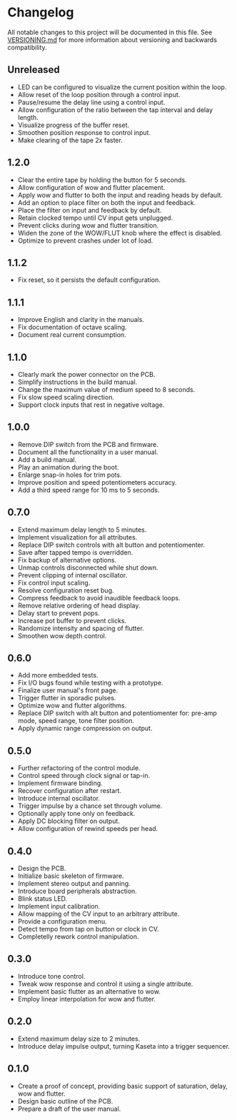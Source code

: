# Changelog

All notable changes to this project will be documented in this file. See
[VERSIONING.md](VERSIONING.md) for more information about versioning and
backwards compatibility.

## Unreleased

* LED can be configured to visualize the current position within the loop.
* Allow reset of the loop position through a control input.
* Pause/resume the delay line using a control input.
* Allow configuration of the ratio between the tap interval and delay length.
* Visualize progress of the buffer reset.
* Smoothen position response to control input.
* Make clearing of the tape 2x faster.

## 1.2.0

* Clear the entire tape by holding the button for 5 seconds.
* Allow configuration of wow and flutter placement.
* Apply wow and flutter to both the input and reading heads by default.
* Add an option to place filter on both the input and feedback.
* Place the filter on input and feedback by default.
* Retain clocked tempo until CV input gets unplugged.
* Prevent clicks during wow and flutter transition.
* Widen the zone of the WOW/FLUT knob where the effect is disabled.
* Optimize to prevent crashes under lot of load.

## 1.1.2

* Fix reset, so it persists the default configuration.

## 1.1.1

* Improve English and clarity in the manuals.
* Fix documentation of octave scaling.
* Document real current consumption.

## 1.1.0

* Clearly mark the power connector on the PCB.
* Simplify instructions in the build manual.
* Change the maximum value of medium speed to 8 seconds.
* Fix slow speed scaling direction.
* Support clock inputs that rest in negative voltage.

## 1.0.0

* Remove DIP switch from the PCB and firmware.
* Document all the functionality in a user manual.
* Add a build manual.
* Play an animation during the boot.
* Enlarge snap-in holes for trim pots.
* Improve position and speed potentiometers accuracy.
* Add a third speed range for 10 ms to 5 seconds.

## 0.7.0

* Extend maximum delay length to 5 minutes.
* Implement visualization for all attributes.
* Replace DIP switch controls with alt button and potentiomenter.
* Save after tapped tempo is overridden.
* Fix backup of alternative options.
* Unmap controls disconnected while shut down.
* Prevent clipping of internal oscillator.
* Fix control input scaling.
* Resolve configuration reset bug.
* Compress feedback to avoid inaudible feedback loops.
* Remove relative ordering of head display.
* Delay start to prevent pops.
* Increase pot buffer to prevent clicks.
* Randomize intensity and spacing of flutter.
* Smoothen wow depth control.

## 0.6.0

* Add more embedded tests.
* Fix I/O bugs found while testing with a prototype.
* Finalize user manual's front page.
* Trigger flutter in sporadic pulses.
* Optimize wow and flutter algorithms.
* Replace DIP switch with alt button and potentiomenter for:
  pre-amp mode, speed range, tone filter position.
* Apply dynamic range compression on output.

## 0.5.0

* Further refactoring of the control module.
* Control speed through clock signal or tap-in.
* Implement firmware binding.
* Recover configuration after restart.
* Introduce internal oscillator.
* Trigger impulse by a chance set through volume.
* Optionally apply tone only on feedback.
* Apply DC blocking filter on output.
* Allow configuration of rewind speeds per head.

## 0.4.0

* Design the PCB.
* Initialize basic skeleton of firmware.
* Implement stereo output and panning.
* Introduce board peripherals abstraction.
* Blink status LED.
* Implement input calibration.
* Allow mapping of the CV input to an arbitrary attribute.
* Provide a configuration menu.
* Detect tempo from tap on button or clock in CV.
* Completelly rework control manipulation.

## 0.3.0

* Introduce tone control.
* Tweak wow response and control it using a single attribute.
* Implement basic flutter as an alternative to wow.
* Employ linear interpolation for wow and flutter.

## 0.2.0

* Extend maximum delay size to 2 minutes.
* Introduce delay impulse output, turning Kaseta into a trigger sequencer.

## 0.1.0

* Create a proof of concept, providing basic support of saturation, delay,
  wow and flutter.
* Design basic outline of the PCB.
* Prepare a draft of the user manual.
